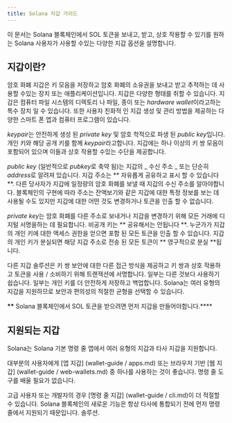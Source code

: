 ```yaml
---
title: Solana 지갑 가이드
---
```


이 문서는 Solana 블록체인에서 SOL 토큰을 보내고, 받고, 상호 작용할 수 있기를 원하는 Solana 사용자가 사용할 수있는 다양한 지갑 옵션을 설명합니다.

## 지갑이란?

암호 화폐 지갑은 키 모음을 저장하고 암호 화폐의 소유권을 보내고 받고 추적하는 데 사용할 수있는 장치 또는 애플리케이션입니다. 지갑은 다양한 형태를 취할 수 있습니다. 지갑은 컴퓨터 파일 시스템의 디렉토리 나 파일, 종이 또는 *hardware wallet*이라고하는 특수 장치 일 수 있습니다. 또한 사용자 친화적 인 지갑 생성 및 관리 방법을 제공하는 다양한 스마트 폰 앱과 컴퓨터 프로그램이 있습니다.

*keypair*는 안전하게 생성 된 _private key_ 및 암호 학적으로 파생 된 *public key*입니다. 개인 키와 해당 공개 키를 함께 *keypair*라고합니다. 지갑에는 하나 이상의 키 쌍 모음이 포함되어 있으며 이들과 상호 작용할 수있는 수단을 제공합니다.

_public key_ (일반적으로 *pubkey*로 축약 됨)는 지갑의 _ 수신 주소 _ 또는 단순히 *address*로 알려져 있습니다. 지갑 주소는 ** 자유롭게 공유하고 표시 할 수 있습니다 **. 다른 당사자가 지갑에 일정량의 암호 화폐를 보낼 때 지갑의 수신 주소를 알아야합니다. 블록체인의 구현에 따라 주소는 잔액보기와 같은 지갑에 대한 특정 정보를 보는 데 사용될 수도 있지만 지갑에 대한 어떤 것도 변경하거나 토큰을 인출 할 수 없습니다.

*private key*는 암호 화폐를 다른 주소로 보내거나 지갑을 변경하기 위해 모든 거래에 디지털 서명을하는 데 필요합니다. 비공개 키는 ** 공유해서는 안됩니다 **. 누군가가 지갑의 개인 키에 대한 액세스 권한을 얻으면 포함 된 모든 토큰을 인출 할 수 있습니다. 지갑의 개인 키가 분실되면 해당 지갑 주소로 전송 된 모든 토큰이 ** 영구적으로 분실 **됩니다.

다른 지갑 솔루션은 키 쌍 보안에 대한 다른 접근 방식을 제공하고 키 쌍과 상호 작용하고 토큰을 사용 / 소비하기 위해 트랜잭션에 서명합니다. 일부는 다른 것보다 사용하기 쉽습니다. 일부는 개인 키를 더 안전하게 저장하고 백업합니다. Solana는 여러 유형의 지갑을 지원하므로 보안과 편의성의 적절한 균형을 선택할 수 있습니다.

**\*\*** Solana 블록체인에서 SOL 토큰을 받으려면 먼저 지갑을 만들어야합니다.\*\*\*\*

## 지원되는 지갑

Solana는 Solana 기본 명령 줄 앱에서 여러 유형의 지갑과 타사 지갑을 지원합니다.

대부분의 사용자에게 \[앱 지갑\] (wallet-guide / apps.md) 또는 브라우저 기반 \[웹 지갑\] (wallet-guide / web-wallets.md) 중 하나를 사용하는 것이 좋습니다. 명령 줄 도구를 배울 필요가 없습니다.

고급 사용자 또는 개발자의 경우 \[명령 줄 지갑\] (wallet-guide / cli.md)이 더 적절할 수 있습니다. Solana 블록체인의 새로운 기능은 항상 타사에 통합되기 전에 먼저 명령 줄에서 지원되기 때문입니다. 솔루션.
